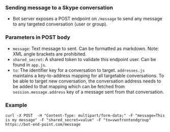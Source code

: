 ### Sending message to a Skype conversation

- Bot server exposes a POST endpoint on `/message` to send any message to any targeted conversation (user or group).


### Parameters in POST body

- `message`: Text message to sent. Can be formatted as markdown. Note: XML angle brackets are prohibited.
- `shared_secret`: A shared token to validate this endpoint user. Can be found in `app.js`.
- `to`: The identifier key for a conversation to target. `addresses.js` maintains a key-to-address mapping for all targetable conversations. To be able to target new conversation, the conversation address needs to be added to that mapping which can be fetched from `session.message.address` key of a message sent from that conversation.

### Example

```
curl -X POST  -H "Content-Type: multipart/form-data;" -F "message=This is my message" -F "shared_secret=value" -F "to=vwofrontendgroup" https://bot-end-point.com/message
```